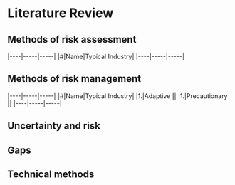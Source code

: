 # Literature Review

## Methods of risk assessment 

|----|-----|-----|
|#|Name|Typical Industry|
|----|-----|-----|

## Methods of risk management

|----|-----|-----|
|#|Name|Typical Industry|
|1.|Adaptive ||
|1.|Precautionary ||
|----|-----|-----|

## Uncertainty and risk

## Gaps

## Technical methods